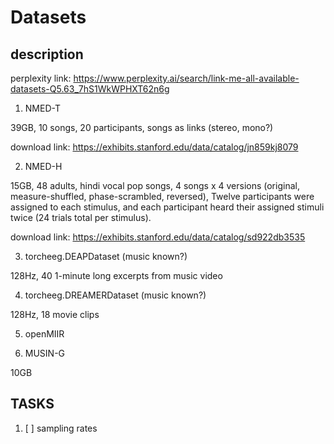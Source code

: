 
# Datasets

## description

perplexity link: https://www.perplexity.ai/search/link-me-all-available-datasets-Q5.63_7hS1WkWPHXT62n6g

1. NMED-T

39GB, 10 songs, 20 participants, songs as links (stereo, mono?)

download link: https://exhibits.stanford.edu/data/catalog/jn859kj8079

2. NMED-H

15GB, 48 adults, hindi vocal pop songs, 4 songs x 4 versions (original, measure-shuffled, phase-scrambled, reversed), 
Twelve participants were assigned to each stimulus, and each participant heard their assigned stimuli twice (24 trials total per stimulus).

download link: https://exhibits.stanford.edu/data/catalog/sd922db3535

3. torcheeg.DEAPDataset (music known?)

128Hz, 40 1-minute long excerpts from music video

4. torcheeg.DREAMERDataset (music known?)

128Hz, 18 movie clips

5. openMIIR

6. MUSIN-G

10GB

## TASKS

1. [ ] sampling rates